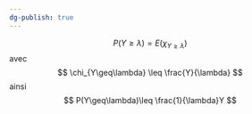 ```yaml
---
dg-publish: true
---
```


$$
P(Y\geq \lambda)=E(\chi_{Y\geq\lambda})
$$
avec
$$
\chi_{Y\geq\lambda} \leq \frac{Y}{\lambda}
$$
ainsi
$$
P(Y\geq\lambda)\leq \frac{1}{\lambda}Y
$$
